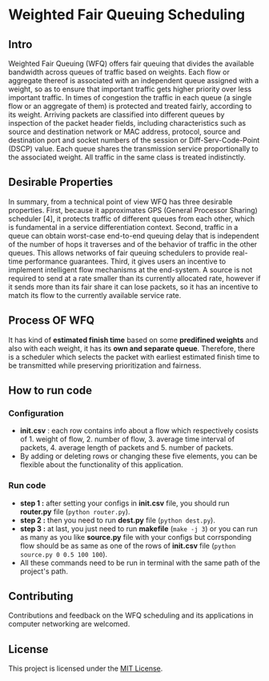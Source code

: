 # Weighted Fair Queuing Scheduling

## Intro
Weighted Fair Queuing (WFQ) offers fair queuing
that divides the available bandwidth across queues of
traffic based on weights. Each flow or aggregate thereof is
associated with an independent queue assigned with a
weight, so as to ensure that important traffic gets higher
priority over less important traffic. In times of congestion
the traffic in each queue (a single flow or an aggregate of
them) is protected and treated fairly, according to its
weight.
Arriving packets are classified into different queues by
inspection of the packet header fields, including
characteristics such as source and destination network or
MAC address, protocol, source and destination port and
socket numbers of the session or Diff-Serv-Code-Point (DSCP) value. Each queue shares the transmission service
proportionally to the associated weight. All traffic in the
same class is treated indistinctly.
## Desirable Properties
In summary, from a technical point of view WFQ has
three desirable properties. First, because it approximates
GPS (General Processor Sharing) scheduler [4], it protects
traffic of different queues from each other, which is
fundamental in a service differentiation context. Second,
traffic in a queue can obtain worst-case end-to-end
queuing delay that is independent of the number of hops it
traverses and of the behavior of traffic in the other queues.
This allows networks of fair queuing schedulers to provide
real-time performance guarantees. Third, it gives users an
incentive to implement intelligent flow mechanisms at the
end-system. A source is not required to send at a rate
smaller than its currently allocated rate, however if it sends
more than its fair share it can lose packets, so it has an
incentive to match its flow to the currently available
service rate.

## Process OF WFQ
It has kind of **estimated finish time** based on some **predifined weights** and also with each weight, it has its **own and separate queue**. 
Therefore, there is a scheduler which selects the packet with earliest estimated finish time to be transmitted while preserving prioritization and fairness.

## How to run code 
### **Configuration**

- **init.csv** : each row contains info about a flow which respectively cosists of 1. weight of flow, 2. number of flow, 3. average time interval of packets, 4. average length of packets and 5. number of packets.
- By adding or deleting rows or changing these five elements, you can be flexible about the functionality of this application.

### **Run code**
  - **step 1 :** after setting your configs in **init.csv** file, you should run **router.py** file (```python router.py```).
  - **step 2 :** then you need to run **dest.py** file (```python dest.py```).
  - **step 3 :** at last, you just need to run **makefile** (```make -j 3```) or you can run as many as you like **source.py** file with your configs but corrsponding flow should be as same as one of the rows of **init.csv** file (```python source.py 0 0.5 100 100```).
  - All these commands need to be run in terminal with the same path of the project's path.

## Contributing
Contributions and feedback on the WFQ scheduling and its applications in computer networking are welcomed. 

## License
This project is licensed under the [MIT License](https://opensource.org/licenses/MIT).
